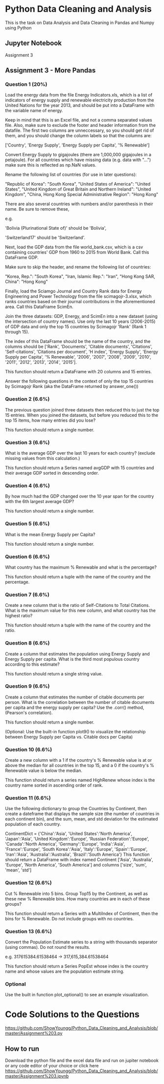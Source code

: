 # Python Data Cleaning and Analysis
This is the task on Data Analysis and Data Cleaning in Pandas and Numpy using Python

## Jupyter Notebook
Assignment 3

## Assignment 3 - More Pandas

### Question 1 (20%)
Load the energy data from the file Energy Indicators.xls, which is a list of indicators of energy supply and renewable electricity production from the United Nations for the year 2013, and should be put into a DataFrame with the variable name of energy.

Keep in mind that this is an Excel file, and not a comma separated values file. Also, make sure to exclude the footer and header information from the datafile. The first two columns are unneccessary, so you should get rid of them, and you should change the column labels so that the columns are:

['Country', 'Energy Supply', 'Energy Supply per Capita', '% Renewable']

Convert Energy Supply to gigajoules (there are 1,000,000 gigajoules in a petajoule). For all countries which have missing data (e.g. data with "...") make sure this is reflected as np.NaN values.

Rename the following list of countries (for use in later questions):

"Republic of Korea": "South Korea",
"United States of America": "United States",
"United Kingdom of Great Britain and Northern Ireland": "United Kingdom",
"China, Hong Kong Special Administrative Region": "Hong Kong"

There are also several countries with numbers and/or parenthesis in their name. Be sure to remove these,

e.g.

'Bolivia (Plurinational State of)' should be 'Bolivia',

'Switzerland17' should be 'Switzerland'.


Next, load the GDP data from the file world_bank.csv, which is a csv containing countries' GDP from 1960 to 2015 from World Bank. Call this DataFrame GDP.

Make sure to skip the header, and rename the following list of countries:

"Korea, Rep.": "South Korea", 
"Iran, Islamic Rep.": "Iran",
"Hong Kong SAR, China": "Hong Kong"


Finally, load the Sciamgo Journal and Country Rank data for Energy Engineering and Power Technology from the file scimagojr-3.xlsx, which ranks countries based on their journal contributions in the aforementioned area. Call this DataFrame ScimEn.

Join the three datasets: GDP, Energy, and ScimEn into a new dataset (using the intersection of country names). Use only the last 10 years (2006-2015) of GDP data and only the top 15 countries by Scimagojr 'Rank' (Rank 1 through 15).

The index of this DataFrame should be the name of the country, and the columns should be ['Rank', 'Documents', 'Citable documents', 'Citations', 'Self-citations', 'Citations per document', 'H index', 'Energy Supply', 'Energy Supply per Capita', '% Renewable', '2006', '2007', '2008', '2009', '2010', '2011', '2012', '2013', '2014', '2015'].

This function should return a DataFrame with 20 columns and 15 entries.


Answer the following questions in the context of only the top 15 countries by Scimagojr Rank (aka the DataFrame returned by answer_one())

### Question 2 (6.6%)
The previous question joined three datasets then reduced this to just the top 15 entries. When you joined the datasets, but before you reduced this to the top 15 items, how many entries did you lose?

This function should return a single number.

### Question 3 (6.6%)
What is the average GDP over the last 10 years for each country? (exclude missing values from this calculation.)

This function should return a Series named avgGDP with 15 countries and their average GDP sorted in descending order.

### Question 4 (6.6%)
By how much had the GDP changed over the 10 year span for the country with the 6th largest average GDP?

This function should return a single number.

### Question 5 (6.6%)
What is the mean Energy Supply per Capita?

This function should return a single number.

### Question 6 (6.6%)
What country has the maximum % Renewable and what is the percentage?

This function should return a tuple with the name of the country and the percentage.

### Question 7 (6.6%)
Create a new column that is the ratio of Self-Citations to Total Citations. What is the maximum value for this new column, and what country has the highest ratio?

This function should return a tuple with the name of the country and the ratio.

### Question 8 (6.6%)
Create a column that estimates the population using Energy Supply and Energy Supply per capita. What is the third most populous country according to this estimate?

This function should return a single string value.

### Question 9 (6.6%)
Create a column that estimates the number of citable documents per person. What is the correlation between the number of citable documents per capita and the energy supply per capita? Use the .corr() method, (Pearson's correlation).

This function should return a single number.

(Optional: Use the built-in function plot9() to visualize the relationship between Energy Supply per Capita vs. Citable docs per Capita)

### Question 10 (6.6%)
Create a new column with a 1 if the country's % Renewable value is at or above the median for all countries in the top 15, and a 0 if the country's % Renewable value is below the median.

This function should return a series named HighRenew whose index is the country name sorted in ascending order of rank.

### Question 11 (6.6%)
Use the following dictionary to group the Countries by Continent, then create a dateframe that displays the sample size (the number of countries in each continent bin), and the sum, mean, and std deviation for the estimated population of each country.

ContinentDict  = {'China':'Asia', 
                  'United States':'North America', 
                  'Japan':'Asia', 
                  'United Kingdom':'Europe', 
                  'Russian Federation':'Europe', 
                  'Canada':'North America', 
                  'Germany':'Europe', 
                  'India':'Asia',
                  'France':'Europe', 
                  'South Korea':'Asia', 
                  'Italy':'Europe', 
                  'Spain':'Europe', 
                  'Iran':'Asia',
                  'Australia':'Australia', 
                  'Brazil':'South America'}
This function should return a DataFrame with index named Continent ['Asia', 'Australia', 'Europe', 'North America', 'South America'] and columns ['size', 'sum', 'mean', 'std']



### Question 12 (6.6%)
Cut % Renewable into 5 bins. Group Top15 by the Continent, as well as these new % Renewable bins. How many countries are in each of these groups?

This function should return a Series with a MultiIndex of Continent, then the bins for % Renewable. Do not include groups with no countries.


### Question 13 (6.6%)
Convert the Population Estimate series to a string with thousands separator (using commas). Do not round the results.

e.g. 317615384.61538464 -> 317,615,384.61538464

This function should return a Series PopEst whose index is the country name and whose values are the population estimate string.

### Optional
Use the built in function plot_optional() to see an example visualization.

# Code Solutions to the Questions
https://github.com/ShowYoungg/Python_Data_Cleaning_and_Analysis/blob/master/Assignment%203.py
    
## How to run
Download the python file and the excel data file and run on jupiter notebook or any code editor of your choice or click here https://github.com/ShowYoungg/Python_Data_Cleaning_and_Analysis/blob/master/Assignment%203.ipynb
